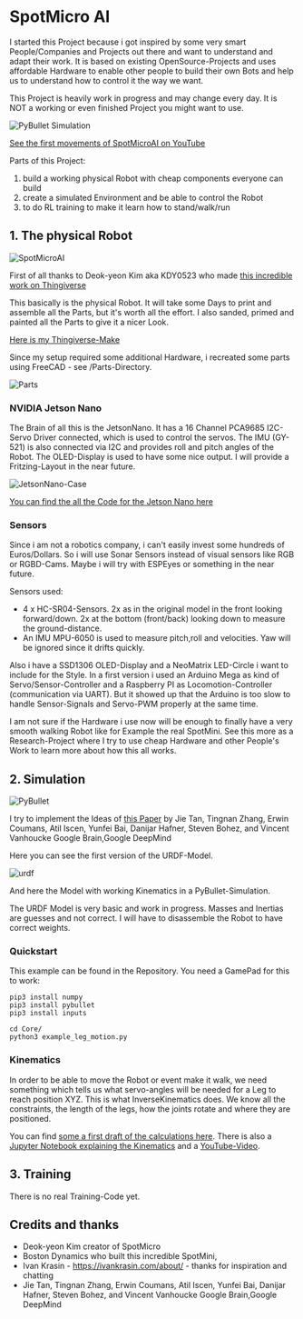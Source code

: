# SpotMicro AI 

I started this Project because i got inspired by some very smart People/Companies and Projects out there and want to 
understand and adapt their work. It is based on existing OpenSource-Projects and uses affordable Hardware to enable other people to build their own Bots and help us to understand how to control it the way we want.

This Project is heavily work in progress and may change every day. It is NOT a working or even finished Project you might want to use. 

![PyBullet Simulation](/Images/SpotMicroAI_pybullet_lidar3.png)

[See the first movements of SpotMicroAI on YouTube](https://www.youtube.com/watch?v=vayiiII4xVQ)

Parts of this Project:
1. build a working physical Robot with cheap components everyone can build
2. create a simulated Environment and be able to control the Robot 
3. to do RL training to make it learn how to stand/walk/run

## 1. The physical Robot

![SpotMicroAI](/Images/SpotMicroAI_1.jpg)

First of all thanks to Deok-yeon Kim aka KDY0523 who made [this incredible work on Thingiverse](https://www.thingiverse.com/thing:3445283)

This basically is the physical Robot. It will take some Days to print and assemble all the Parts, but it's worth all the effort. I also sanded, primed and painted all the Parts to give it a nicer Look.

[Here is my Thingiverse-Make](https://www.thingiverse.com/make:654812)

Since my setup required some additional Hardware, i recreated some parts using FreeCAD - see /Parts-Directory.

![Parts](/Images/SpotMicroAI_FreeCad.png)

### NVIDIA Jetson Nano

The Brain of all this is the JetsonNano. It has a 16 Channel PCA9685 I2C-Servo Driver connected, which is used to control the servos. The IMU (GY-521) is also connected via I2C and provides roll and pitch angles of the Robot.
The OLED-Display is used to have some nice output. 
I will provide a Fritzing-Layout in the near future.

![JetsonNano-Case](/Images/jetsonNano_connected_1.jpg)

[You can find the all the Code for the Jetson Nano here](/JetsonNano)

### Sensors

Since i am not a robotics company, i can't easily invest some hundreds of Euros/Dollars. So i will use Sonar Sensors instead of visual sensors like RGB or RGBD-Cams. Maybe i will try with ESPEyes or something in the near future.

Sensors used:
- 4 x HC-SR04-Sensors. 2x as in the original model in the front looking forward/down. 2x at the bottom (front/back) looking down to measure the ground-distance. 
- An IMU MPU-6050 is used to measure pitch,roll and velocities. Yaw will be ignored since it drifts quickly. 

Also i have a SSD1306 OLED-Display and a NeoMatrix LED-Circle i want to include for the Style.
In a first version i used an Arduino Mega as kind of Servo/Sensor-Controller and a Raspberry PI as Locomotion-Controller (communication via UART). But it showed up that the Arduino is too slow to handle Sensor-Signals and Servo-PWM properly at the same time. 

I am not sure if the Hardware i use now will be enough to finally have a very smooth walking Robot like for Example the real SpotMini. See this more as a Research-Project where I try to use cheap Hardware and other People's Work to learn more about how this all works. 

## 2. Simulation

![PyBullet](/Images/SpotMicroAI_stairs.png)

I try to implement the Ideas of [this Paper](https://arxiv.org/pdf/1804.10332.pdf) by
Jie Tan, Tingnan Zhang, Erwin Coumans, Atil Iscen, Yunfei Bai, Danijar Hafner, Steven Bohez, and Vincent Vanhoucke
Google Brain,Google DeepMind

Here you can see the first version of the URDF-Model.

![urdf](/Images/SpotMicroAI_urdf2.png)

And here the Model with working Kinematics in a PyBullet-Simulation.

The URDF Model is very basic and work in progress. Masses and Inertias are guesses and not correct. I will have to disassemble the Robot to have correct weights. 

### Quickstart

This example can be found in the Repository. You need a GamePad for this to work:
```
pip3 install numpy
pip3 install pybullet
pip3 install inputs

cd Core/
python3 example_leg_motion.py
```

### Kinematics

In order to be able to move the Robot or event make it walk, we need something which tells us what servo-angles
will be needed for a Leg to reach position XYZ.
This is what InverseKinematics does. We know all the constraints, the length of the legs, how the joints rotate and where they are positioned. 

You can find [some a first draft of the calculations here](https://github.com/FlorianWilk/SpotMicroAI/tree/master/Kinematics). There is also a [Jupyter Notebook explaining the Kinematics](https://github.com/FlorianWilk/SpotMicroAI/tree/master/Kinematics/Kinematic.ipynb) and a [YouTube-Video](https://www.youtube.com/watch?v=VSkqhFok17Q).

## 3. Training

There is no real Training-Code yet.

## Credits and thanks

- Deok-yeon Kim creator of SpotMicro
- Boston Dynamics who built this incredible SpotMini,
- Ivan Krasin - https://ivankrasin.com/about/ - thanks for inspiration and chatting
- Jie Tan, Tingnan Zhang, Erwin Coumans, Atil Iscen, Yunfei Bai, Danijar Hafner, Steven Bohez, and Vincent Vanhoucke
Google Brain,Google DeepMind 

